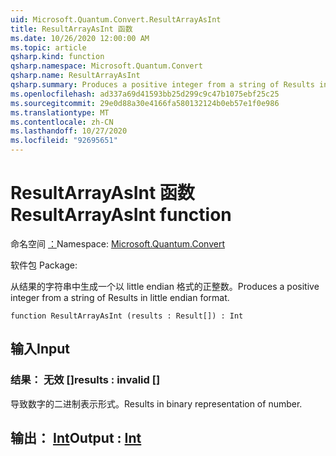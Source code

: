 ```yaml
---
uid: Microsoft.Quantum.Convert.ResultArrayAsInt
title: ResultArrayAsInt 函数
ms.date: 10/26/2020 12:00:00 AM
ms.topic: article
qsharp.kind: function
qsharp.namespace: Microsoft.Quantum.Convert
qsharp.name: ResultArrayAsInt
qsharp.summary: Produces a positive integer from a string of Results in little endian format.
ms.openlocfilehash: ad337a69d41593bb25d299c9c47b1075ebf25c25
ms.sourcegitcommit: 29e0d88a30e4166fa580132124b0eb57e1f0e986
ms.translationtype: MT
ms.contentlocale: zh-CN
ms.lasthandoff: 10/27/2020
ms.locfileid: "92695651"
---
```

# <a name="resultarrayasint-function"></a><span data-ttu-id="ba6e4-102">ResultArrayAsInt 函数</span><span class="sxs-lookup"><span data-stu-id="ba6e4-102">ResultArrayAsInt function</span></span>

<span data-ttu-id="ba6e4-103">命名空间 [：](xref:Microsoft.Quantum.Convert)</span><span class="sxs-lookup"><span data-stu-id="ba6e4-103">Namespace: [Microsoft.Quantum.Convert](xref:Microsoft.Quantum.Convert)</span></span>

<span data-ttu-id="ba6e4-104">软件包 [](https://nuget.org/packages/)</span><span class="sxs-lookup"><span data-stu-id="ba6e4-104">Package: [](https://nuget.org/packages/)</span></span>


<span data-ttu-id="ba6e4-105">从结果的字符串中生成一个以 little endian 格式的正整数。</span><span class="sxs-lookup"><span data-stu-id="ba6e4-105">Produces a positive integer from a string of Results in little endian format.</span></span>

```qsharp
function ResultArrayAsInt (results : Result[]) : Int
```


## <a name="input"></a><span data-ttu-id="ba6e4-106">输入</span><span class="sxs-lookup"><span data-stu-id="ba6e4-106">Input</span></span>

### <a name="results--__invalidresult__"></a><span data-ttu-id="ba6e4-107">结果： __无效 <Result>__ []</span><span class="sxs-lookup"><span data-stu-id="ba6e4-107">results : __invalid<Result>__ []</span></span>

<span data-ttu-id="ba6e4-108">导致数字的二进制表示形式。</span><span class="sxs-lookup"><span data-stu-id="ba6e4-108">Results in binary representation of number.</span></span>



## <a name="output--int"></a><span data-ttu-id="ba6e4-109">输出： [Int](xref:microsoft.quantum.lang-ref.int)</span><span class="sxs-lookup"><span data-stu-id="ba6e4-109">Output : [Int](xref:microsoft.quantum.lang-ref.int)</span></span>

